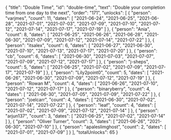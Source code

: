 {
  "title": "Double Time",
  "id": "double-time",
  "text": "Double your completion time from one day to the next",
  "order": "171",
  "unlocks": [
    {
      "person": "varjmes",
      "count": 11,
      "dates": [
        "2021-06-24",
        "2021-06-25",
        "2021-06-28",
        "2021-07-01",
        "2021-07-03",
        "2021-07-09",
        "2021-07-10",
        "2021-07-12",
        "2021-07-14",
        "2021-07-17",
        "2021-07-19"
      ]
    },
    {
      "person": "Ania",
      "count": 8,
      "dates": [
        "2021-06-25",
        "2021-06-26",
        "2021-06-28",
        "2021-06-30",
        "2021-07-09",
        "2021-07-12",
        "2021-07-14",
        "2021-07-22"
      ]
    },
    {
      "person": "itsalex",
      "count": 6,
      "dates": [
        "2021-06-27",
        "2021-06-30",
        "2021-07-10",
        "2021-07-13",
        "2021-07-17",
        "2021-07-20"
      ]
    },
    {
      "person": "cb",
      "count": 6,
      "dates": [
        "2021-06-30",
        "2021-07-03",
        "2021-07-07",
        "2021-07-09",
        "2021-07-12",
        "2021-07-17"
      ]
    },
    {
      "person": "j-sheps",
      "count": 5,
      "dates": [
        "2021-06-25",
        "2021-07-02",
        "2021-07-09",
        "2021-07-17",
        "2021-07-19"
      ]
    },
    {
      "person": "Lily2point0",
      "count": 5,
      "dates": [
        "2021-06-26",
        "2021-06-30",
        "2021-07-09",
        "2021-07-12",
        "2021-07-19"
      ]
    },
    {
      "person": "Rowan M",
      "count": 4,
      "dates": [
        "2021-06-26",
        "2021-07-10",
        "2021-07-12",
        "2021-07-17"
      ]
    },
    {
      "person": "binaryberry",
      "count": 4,
      "dates": [
        "2021-06-30",
        "2021-07-05",
        "2021-07-09",
        "2021-07-22"
      ]
    },
    {
      "person": "joelcarr",
      "count": 4,
      "dates": [
        "2021-06-30",
        "2021-07-02",
        "2021-07-14",
        "2021-07-22"
      ]
    },
    {
      "person": "leaf",
      "count": 4,
      "dates": [
        "2021-07-02",
        "2021-07-09",
        "2021-07-12",
        "2021-07-14"
      ]
    },
    {
      "person": "arjun137",
      "count": 3,
      "dates": [
        "2021-06-25",
        "2021-07-02",
        "2021-07-14"
      ]
    },
    {
      "person": "Oliver Turner",
      "count": 3,
      "dates": [
        "2021-06-26",
        "2021-06-30",
        "2021-07-10"
      ]
    },
    {
      "person": "apaleslimghost",
      "count": 2,
      "dates": [
        "2021-07-01",
        "2021-07-09"
      ]
    }
  ],
  "totalUnlocks": 65
}